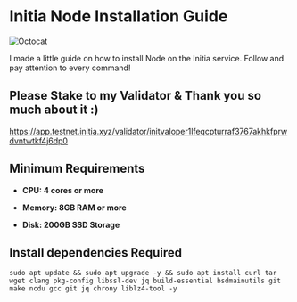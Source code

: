 # Initia Node Installation Guide
![Octocat](https://lh3.googleusercontent.com/-dysDpoAiAThTgPyiWS-DcKMoXU_lroKdn_6yiKlWzKturY2f2XVxDI--av1xg6KzeTRjcmuyWVo0Amv8sJ4UVsLzQ=s1280-w1280-h800 "Github logo") 

I made a little guide on how to install Node on the Initia service. Follow and pay attention to every command!

## Please Stake to my Validator & Thank you so much about it :)

<https://app.testnet.initia.xyz/validator/initvaloper1lfeqcpturraf3767akhkfprwdvntwtkf4j6dp0>

## Minimum Requirements
 * **CPU: 4 cores or more**
 
 * **Memory: 8GB RAM or more**
 
 * **Disk: 200GB SSD Storage**

## Install dependencies Required

```sudo apt update && sudo apt upgrade -y && sudo apt install curl tar wget clang pkg-config libssl-dev jq build-essential bsdmainutils git make ncdu gcc git jq chrony liblz4-tool -y```
